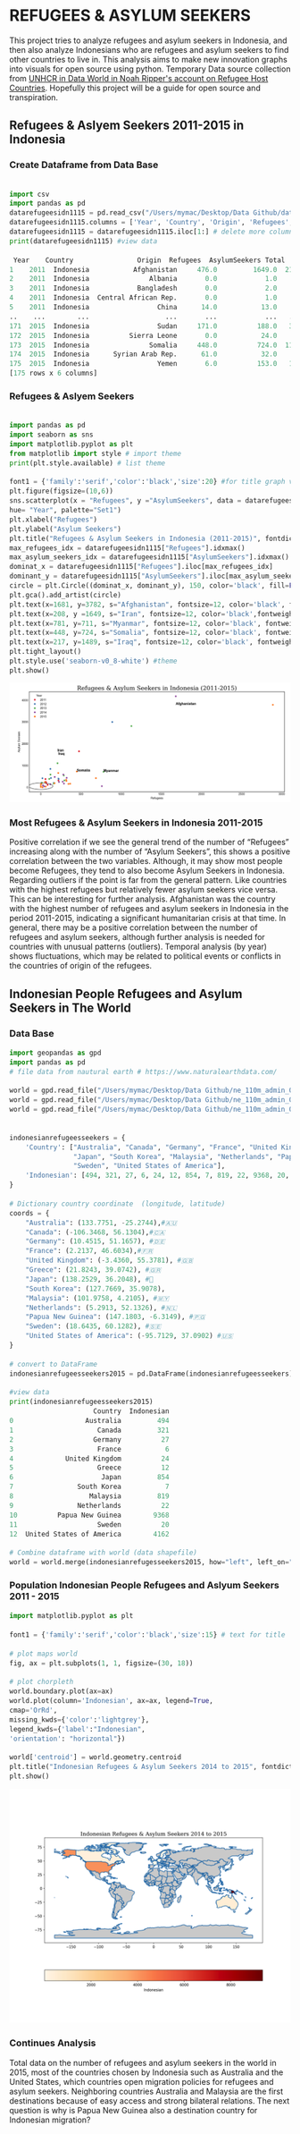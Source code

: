 # REFUGEES & ASYLUM SEEKERS 
This project tries to analyze refugees and asylum seekers in Indonesia, and then also analyze Indonesians who are refugees and asylum seekers to find other countries to live in. This analysis aims to make new innovation graphs into visuals for open source using python. Temporary Data source collection from [UNHCR in Data World in Noah Ripper's account on Refugee Host Countries](https://data.world/nrippner/refugee-host-nations). Hopefully this project will be a guide for open source and transpiration.

## Refugees & Aslyem Seekers 2011-2015 in Indonesia
### Create Dataframe from Data Base
```python

import csv 
import pandas as pd
datarefugeesidn1115 = pd.read_csv("/Users/mymac/Desktop/Data Github/datarefugeesidn.csv", delimiter=';', header = None) # adjust columns and rows
datarefugeesidn1115.columns = ['Year', 'Country', 'Origin', 'Refugees', 'AsylumSeekers', 'Total'] # create columns
datarefugeesidn1115 = datarefugeesidn1115.iloc[1:] # delete more columns
print(datarefugeesidn1115) #view data

 Year    Country                Origin  Refugees  AsylumSeekers Total
1    2011  Indonesia           Afghanistan     476.0         1649.0  2125
2    2011  Indonesia               Albania       0.0            1.0     1
3    2011  Indonesia            Bangladesh       0.0            2.0     2
4    2011  Indonesia  Central African Rep.       0.0            1.0     1
5    2011  Indonesia                 China      14.0           13.0    27
..    ...        ...                   ...       ...            ...   ...
171  2015  Indonesia                 Sudan     171.0          188.0   359
172  2015  Indonesia          Sierra Leone       0.0           24.0    24
173  2015  Indonesia               Somalia     448.0          724.0  1172
174  2015  Indonesia      Syrian Arab Rep.      61.0           32.0    93
175  2015  Indonesia                 Yemen       6.0          153.0   159
[175 rows x 6 columns]

```
### Refugees & Aslyem Seekers
```python

import pandas as pd
import seaborn as sns
import matplotlib.pyplot as plt
from matplotlib import style # import theme
print(plt.style.available) # list theme 

font1 = {'family':'serif','color':'black','size':20} #for title graph visual
plt.figure(figsize=(10,6))
sns.scatterplot(x = "Refugees", y ="AsylumSeekers", data = datarefugeesidn1115,
hue= "Year", palette="Set1")
plt.xlabel("Refugees")
plt.ylabel("Asylum Seekers")
plt.title("Refugees & Asylum Seekers in Indonesia (2011-2015)", fontdict = font1)
max_refugees_idx = datarefugeesidn1115["Refugees"].idxmax()
max_asylum_seekers_idx = datarefugeesidn1115["AsylumSeekers"].idxmax()
dominat_x = datarefugeesidn1115["Refugees"].iloc[max_refugees_idx]
dominant_y = datarefugeesidn1115["AsylumSeekers"].iloc[max_asylum_seekers_idx]
circle = plt.Circle((dominat_x, dominant_y), 150, color='black', fill=False, linewidth=1)
plt.gca().add_artist(circle)
plt.text(x=1681, y=3782, s="Afghanistan", fontsize=12, color='black', fontweight='bold')
plt.text(x=208, y =1649, s="Iran", fontsize=12, color='black',fontweight='bold')
plt.text(x=781, y=711, s="Myanmar", fontsize=12, color='black', fontweight='bold')
plt.text(x=448, y=724, s="Somalia", fontsize=12, color='black', fontweight='bold')
plt.text(x=217, y=1489, s="Iraq", fontsize=12, color='black', fontweight='bold')
plt.tight_layout()
plt.style.use('seaborn-v0_8-white') #theme
plt.show()

```
![Data Refugees & Aslyum Seekers](datavisual/refugees&asylumseekersidn20112015.png)

### Most Refugees & Asylum Seekers in Indonesia 2011-2015
Positive correlation if we see the general trend of the number of “Refugees” increasing along with the number of “Asylum Seekers”, this shows a positive correlation between the two variables. Although, it may show most people become Refugees, they tend to also become Asylum Seekers in Indonesia. Regarding outliers if the point is far from the general pattern. Like countries with the highest refugees but relatively fewer asylum seekers vice versa. This can be interesting for further analysis.
Afghanistan was the country with the highest number of refugees and asylum seekers in Indonesia in the period 2011-2015, indicating a significant humanitarian crisis at that time. In general, there may be a positive correlation between the number of refugees and asylum seekers, although further analysis is needed for countries with unusual patterns (outliers). Temporal analysis (by year) shows fluctuations, which may be related to political events or conflicts in the countries of origin of the refugees.

## Indonesian People Refugees and Asylum Seekers in The World 
###  Data Base
```python
import geopandas as gpd
import pandas as pd
# file data from nautural earth # https://www.naturalearthdata.com/

world = gpd.read_file("/Users/mymac/Desktop/Data Github/ne_110m_admin_0_countries.shp")
world = gpd.read_file("/Users/mymac/Desktop/Data Github/ne_110m_admin_0_countries.dbf")
world = gpd.read_file("/Users/mymac/Desktop/Data Github/ne_110m_admin_0_countries.shx")


indonesianrefugeesseekers = {
    'Country': ["Australia", "Canada", "Germany", "France", "United Kingdom", "Greece",
                "Japan", "South Korea", "Malaysia", "Netherlands", "Papua New Guinea", 
                "Sweden", "United States of America"],
    'Indonesian': [494, 321, 27, 6, 24, 12, 854, 7, 819, 22, 9368, 20, 4162]
}

# Dictionary country coordinate  (longitude, latitude)
coords = {
    "Australia": (133.7751, -25.2744),#🇦🇺
    "Canada": (-106.3468, 56.1304),#🇨🇦
    "Germany": (10.4515, 51.1657), #🇩🇪
    "France": (2.2137, 46.6034),#🇫🇷
    "United Kingdom": (-3.4360, 55.3781), #🇬🇧
    "Greece": (21.8243, 39.0742), #🇬🇷
    "Japan": (138.2529, 36.2048), #🗾
    "South Korea": (127.7669, 35.9078), 
    "Malaysia": (101.9758, 4.2105), #🇲🇾
    "Netherlands": (5.2913, 52.1326), #🇳🇱
    "Papua New Guinea": (147.1803, -6.3149), #🇵🇬
    "Sweden": (18.6435, 60.1282), #🇸🇪
    "United States of America": (-95.7129, 37.0902) #🇺🇸
}

# convert to DataFrame
indonesianrefugeesseekers2015 = pd.DataFrame(indonesianrefugeesseekers)

#view data
print(indonesianrefugeesseekers2015)
                     Country  Indonesian
0                  Australia         494
1                     Canada         321
2                    Germany          27
3                     France           6
4             United Kingdom          24
5                     Greece          12
6                      Japan         854
7                South Korea           7
8                   Malaysia         819
9                Netherlands          22
10          Papua New Guinea        9368
11                    Sweden          20
12  United States of America        4162

# Combine dataframe with world (data shapefile)
world = world.merge(indonesianrefugesseekers2015, how="left", left_on="SOVERIGNT", right_on="Country")


```
### Population Indonesian People Refugees and Aslyum Seekers 2011 - 2015 
```python
import matplotlib.pyplot as plt

font1 = {'family':'serif','color':'black','size':15} # text for title

# plot maps world
fig, ax = plt.subplots(1, 1, figsize=(30, 18))

# plot chorpleth
world.boundary.plot(ax=ax) 
world.plot(column='Indonesian', ax=ax, legend=True,
cmap='OrRd',
missing_kwds={'color':'lightgrey'},
legend_kwds={'label':"Indonesian",
'orientation': "horizontal"})

world['centroid'] = world.geometry.centroid
plt.title("Indonesian Refugees & Asylum Seekers 2014 to 2015", fontdict=font1)
plt.show()

```
![Indonesian Refugees & Asylum Seekers](datavisual/indonesiapopulation.png)

### Continues Analysis 
Total data on the number of refugees and asylum seekers in the world in 2015, most of the countries chosen by Indonesia such as Australia and the United States, which countries open migration policies for refugees and asylum seekers. Neighboring countries Australia and Malaysia are the first destinations because of easy access and strong bilateral relations. The next question is why is Papua New Guinea also a destination country for Indonesian migration? 
